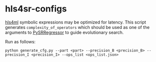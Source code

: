 # hls4sr-configs

[hls4ml](https://github.com/fastmachinelearning/hls4ml/) symbolic expressions may be optimized for latency.
This script generates `complexity_of_operators` which should be used as one of the arguments to [PySRRegressor](https://github.com/MilesCranmer/PySR) to guide  evolutionary search.

Run as follows:
```
python generate_cfg.py --part <part> --precision_B <precision_B> --precision_I <precision_I> --ops_list <ops_list.json>
```
